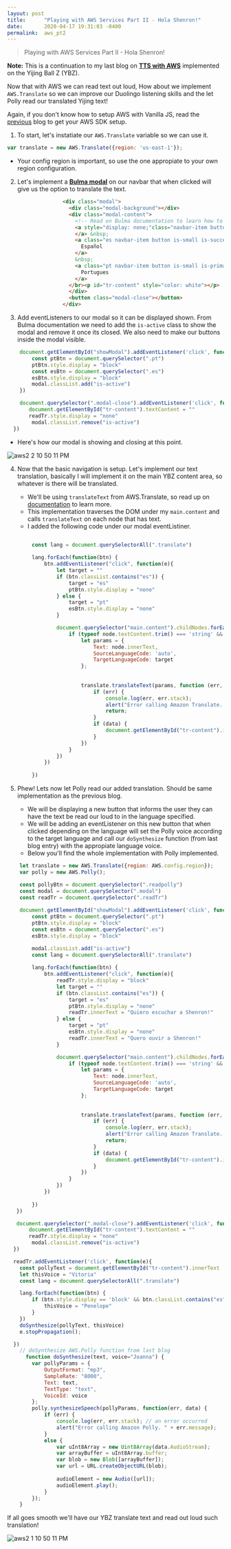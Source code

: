 ```yaml
---
layout: post
title:      "Playing with AWS Services Part II - Hola Shenron!"
date:       2020-04-17 19:31:03 -0400
permalink:  aws_pt2
---
```


> Playing with AWS Services Part II - Hola Shenron!

**Note:** This is a continuation to my last blog on [**TTS with AWS**](http://fbohz.com/aws_polly) implemented on the Yijing Ball Z (YBZ). 

Now that with AWS we can read text out loud, How about we implement `AWS.Translate` so we can improve our Duolingo listening skills and the let Polly read our translated Yijing text! 

Again, if you don't know how to setup AWS with Vanilla JS, read the [previous](http://fbohz.com/aws_polly) blog to get your AWS SDK setup. 

1) To start, let's instatiate our `AWS.Translate` variable so we can use it.

```js
var translate = new AWS.Translate({region: 'us-east-1'});
```
   - Your config region is important, so use the one appropiate to your own region configuration.
  
2)  Let's implement a [**Bulma modal**](https://bulma.io/documentation/components/modal/) on our navbar that when clicked will give us the option to translate the text.

```html
                  <div class="modal">
                    <div class="modal-background"></div>
                    <div class="modal-content">
                      <!-- Read on Bulma documentation to learn how to implement -->
                      <a style="display: none;"class="navbar-item button is-small is-warninig readTr">
                      </a> &nbsp;                     
                      <a class="es navbar-item button is-small is-success translate">
                        Español
                      </a>
                      &nbsp;
                      <a class="pt navbar-item button is-small is-primary translate">
                        Portugues
                      </a>
                    </br><p id="tr-content" style="color: white"></p>
                    </div>
                    <button class="modal-close"></button>
                  </div>

```

3) Add eventListeners to our modal so it can be displayed shown. From Bulma documentation we need to add the `is-active` class to show the modal and remove it once its closed. We also need to make our buttons inside the modal visible.

```js
    document.getElementById("showModal").addEventListener('click', function(e){
        const ptBtn = document.querySelector(".pt")
        ptBtn.style.display = "block"
        const esBtn = document.querySelector(".es")
        esBtn.style.display = "block"
        modal.classList.add("is-active")
    })

    document.querySelector(".modal-close").addEventListener('click', function(e){
       document.getElementById("tr-content").textContent = ""
       readTr.style.display = "none"
        modal.classList.remove("is-active")
  })

```

   - Here's how our modal is showing and closing at this point.

![aws2 2 10 50 11 PM](https://user-images.githubusercontent.com/15071636/79627471-2213e880-80fe-11ea-85fb-1033f1cc3787.gif)

4) Now that the basic navigation is setup. Let's implement our text translation, basically I will implement it on the main YBZ content area, so whatever is there will be translated.

   - We'll be using `translateText` from AWS.Translate, so read up on [documentation](https://docs.aws.amazon.com/AWSJavaScriptSDK/latest/AWS/Translate.html) to learn more.
   - This implementation traverses the DOM under my `main.content` and calls `translateText` on each node that has text. 
   - I added the following code under our modal eventListiner.

```js

        const lang = document.querySelectorAll(".translate")
        
        lang.forEach(function(btn) {
            btn.addEventListener("click", function(e){
                let target = ""
                if (btn.classList.contains("es")) {
                    target = "es"
                    ptBtn.style.display = "none"
                } else {
                    target = "pt"
                    esBtn.style.display = "none"
                }

                document.querySelector("main.content").childNodes.forEach(node => {
                    if (typeof node.textContent.trim() === 'string' && node.textContent.trim().length > 0) {
                        let params = {
                            Text: node.innerText,
                            SourceLanguageCode: 'auto',
                            TargetLanguageCode: target
                        };
                        
                         
                        translate.translateText(params, function (err, data) {
                            if (err) {
                                console.log(err, err.stack);
                                alert("Error calling Amazon Translate. " + err.message);
                                return;
                            }
                            if (data) {
                                document.getElementById("tr-content").innerText = data.TranslatedText
                            } 
                        })
                    }
                })
            })    
        
        })

```

5) Phew! Lets now let Polly read our added translation. Should be same implementation as the previous blog. 

   - We will be displaying a new button that informs the user they can have the text be read our loud to in the language specified.
   - We will be adding an eventListener on this new button that when clicked depending on the language will set the Polly voice according to the target language and call our `doSynthesize` function (from last blog entry) with the appropiate language voice. 
   - Below you'll find the whole implementation with Polly implemented.

```js
    let translate = new AWS.Translate({region: AWS.config.region});
    var polly = new AWS.Polly();

    const pollyBtn = document.querySelector(".readpolly")
    const modal = document.querySelector(".modal")
    const readTr = document.querySelector(".readTr")
    
    document.getElementById("showModal").addEventListener('click', function(e){
        const ptBtn = document.querySelector(".pt")
        ptBtn.style.display = "block"
        const esBtn = document.querySelector(".es")
        esBtn.style.display = "block"

        modal.classList.add("is-active")
        const lang = document.querySelectorAll(".translate")
        
        lang.forEach(function(btn) {
            btn.addEventListener("click", function(e){
                readTr.style.display = "block"
                let target = ""
                if (btn.classList.contains("es")) {
                    target = "es"
                    ptBtn.style.display = "none"
                    readTr.innerText = "Quiero escuchar a Shenron!"
                } else {
                    target = "pt"
                    esBtn.style.display = "none"
                    readTr.innerText = "Quero ouvir a Shenron!"
                }

                document.querySelector("main.content").childNodes.forEach(node => {
                    if (typeof node.textContent.trim() === 'string' && node.textContent.trim().length > 0) {
                        let params = {
                            Text: node.innerText,
                            SourceLanguageCode: 'auto',
                            TargetLanguageCode: target
                        };
                        
                         
                        translate.translateText(params, function (err, data) {
                            if (err) {
                                console.log(err, err.stack);
                                alert("Error calling Amazon Translate. " + err.message);
                                return;
                            }
                            if (data) {
                                document.getElementById("tr-content").innerText = data.TranslatedText
                            } 
                        })
                    }
                })
            })    
        
        })
   })

   document.querySelector(".modal-close").addEventListener('click', function(e){
       document.getElementById("tr-content").textContent = ""
       readTr.style.display = "none"
        modal.classList.remove("is-active")
  })

  readTr.addEventListener('click', function(e){
    const pollyText = document.getElementById("tr-content").innerText
    let thisVoice = "Vitoria"
    const lang = document.querySelectorAll(".translate")

    lang.forEach(function(btn) {
        if (btn.style.display == 'block' && btn.classList.contains("es")) {
            thisVoice = "Penelope"
        } 
    })
    doSynthesize(pollyText, thisVoice)
    e.stopPropagation();

  })
    // doSynthesize AWS.Polly function from last blog
      function doSynthesize(text, voice="Joanna") {
        var pollyParams = {
            OutputFormat: "mp3", 
            SampleRate: "8000", 
            Text: text, 
            TextType: "text", 
            VoiceId: voice
        };
        polly.synthesizeSpeech(pollyParams, function(err, data) {
            if (err) {
                console.log(err, err.stack); // an error occurred
                alert("Error calling Amazon Polly. " + err.message);
            }
            else {
                var uInt8Array = new Uint8Array(data.AudioStream);
                var arrayBuffer = uInt8Array.buffer;
                var blob = new Blob([arrayBuffer]);
                var url = URL.createObjectURL(blob);
        
                audioElement = new Audio([url]);
                audioElement.play();
            }
        });
    }

```

If all goes smooth we'll have our YBZ translate text and read out loud such translation!

![aws2 1 10 50 11 PM](https://user-images.githubusercontent.com/15071636/79627473-250ed900-80fe-11ea-82ec-eec50ff1b493.gif)